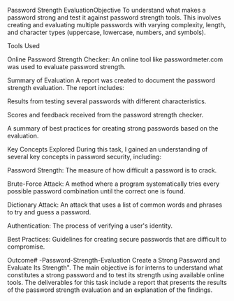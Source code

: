 



Password Strength EvaluationObjective
To understand what makes a password strong and test it against password strength tools. This involves creating and evaluating multiple passwords with varying complexity, length, and character types (uppercase, lowercase, numbers, and symbols).


Tools Used

Online Password Strength Checker: An online tool like passwordmeter.com was used to evaluate password strength.

Summary of Evaluation
A report was created to document the password strength evaluation. The report includes:

Results from testing several passwords with different characteristics.

Scores and feedback received from the password strength checker.

A summary of best practices for creating strong passwords based on the evaluation.

Key Concepts Explored
During this task, I gained an understanding of several key concepts in password security, including:


Password Strength: The measure of how difficult a password is to crack.


Brute-Force Attack: A method where a program systematically tries every possible password combination until the correct one is found.


Dictionary Attack: An attack that uses a list of common words and phrases to try and guess a password.


Authentication: The process of verifying a user's identity.


Best Practices: Guidelines for creating secure passwords that are difficult to compromise.

Outcome# -Password-Strength-Evaluation
 Create a Strong Password and Evaluate Its Strength". The main objective is for interns to understand what constitutes a strong password and to test its strength using available online tools. The deliverables for this task include a report that presents the results of the password strength evaluation and an explanation of the findings.
